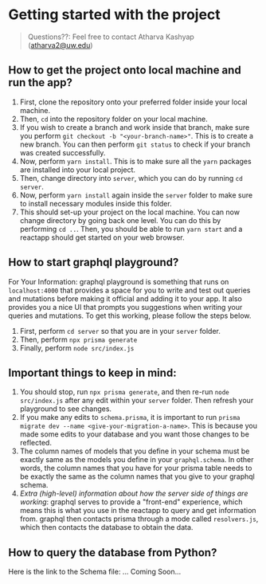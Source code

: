 # Getting started with the project
> Questions??: Feel free to contact Atharva Kashyap (atharva2@uw.edu)

## How to get the project onto local machine and run the app?

1. First, clone the repository onto your preferred folder inside your local machine. 
2. Then, `cd` into the repository folder on your local machine. 
3. If you wish to create a branch and work inside that branch, make sure you perform `git checkout -b "<your-branch-name>"`. This is to create a new branch. You can then perform `git status` to check if your branch was created successfully. 
4. Now, perform `yarn install`. This is to make sure all the `yarn` packages are installed into your local project. 
5. Then, change directory into `server`, which you can do by running `cd server`. 
6. Now, perform `yarn install` again inside the `server` folder to make sure to install necessary modules inside this folder. 
7. This should set-up your project on the local machine. You can now change directory by going back one level. You can do this by performing `cd ..`. Then, you should be able to run `yarn start` and a reactapp should get started on your web browser. 

## How to start graphql playground? 
For Your Information: graphql playground is something that runs on `localhost:4000` that provides a space for you to write and test out queries and mutations before making it official and adding it to your app. It also provides you a nice UI that prompts you suggestions when writing your queries and mutations. To get this working, please follow the steps below.

1. First, perform `cd server` so that you are in your `server` folder.
2. Then, perform `npx prisma generate`
3. Finally, perform `node src/index.js`

## Important things to keep in mind:
1. You should stop, run `npx prisma generate`, and then re-run `node src/index.js` after any edit within your `server` folder. Then refresh your playground to see changes. 
2. If you make any edits to `schema.prisma`, it is important to run `prisma migrate dev --name <give-your-migration-a-name>`. This is because you made some edits to your database and you want those changes to be reflected. 
3. The column names of models that you define in your schema must be exactly same as the models you define in your `graphql.schema`. In other words, the column names that you have for your prisma table needs to be exactly the same as the column names that you give to your graphql schema. 
4. *Extra (high-level) information about how the server side of things are working*: graphql serves to provide a "front-end" experience, which means this is what you use in the reactapp to query and get information from. graphql then contacts prisma through a mode called `resolvers.js`, which then contacts the database to obtain the data. 

## How to query the database from Python?
Here is the link to the Schema file: ...
Coming Soon...
